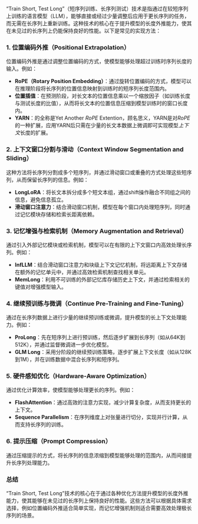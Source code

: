 “Train Short, Test Long”（短序列训练、长序列测试）技术是指通过在较短序列上训练的语言模型（LLM），能够直接或经过少量调整后应用于更长序列的任务，而无需在长序列上重新训练。这种技术的核心在于提升模型的长度外推能力，使其在未见过的长序列上仍能保持良好的性能。以下是常见的实现方法：

### 1. **位置编码外推（Positional Extrapolation）**
位置编码外推是通过调整位置编码的方式，使模型能够处理超过训练时序列长度的输入。例如：
- **RoPE（Rotary Position Embedding）**：通过旋转位置编码的方式，模型可以在推理阶段将长序列的位置信息映射到训练时的短序列长度范围内。
- **位置插值**：在预测阶段，对长文本的位置信息乘以一个缩放因子（如训练长度与测试长度的比值），从而将长文本的位置信息压缩到模型训练时的窗口长度内。
- **YARN**：的全称是Yet Another *RoPE* Extention，顾名思义，YARN是对*RoPE*的一种扩展，应用YARN后只需在少量的长文本数据上微调即可实现模型*上下文*长度的扩展。 

### 2. **上下文窗口分割与滑动（Context Window Segmentation and Sliding）**
这种方法将长序列分割成多个短序列，并通过滑动窗口或重叠的方式处理这些短序列，从而保留长序列的信息。例如：
- **LongLoRA**：将长文本拆分成多个短文本组，通过shift操作融合不同组之间的信息，避免信息孤立。
- **滑动窗口注意力**：结合滑动窗口机制，模型在每个窗口内处理短序列，同时通过记忆模块存储和检索长距离依赖。

### 3. **记忆增强与检索机制（Memory Augmentation and Retrieval）**
通过引入外部记忆模块或检索机制，模型可以在有限的上下文窗口内高效处理长序列。例如：
- **InfLLM**：结合滑动窗口注意力和块级上下文记忆机制，将远距离上下文存储在额外的记忆单元中，并通过高效检索机制查找相关单元。
- **MemLong**：利用不可训练的外部记忆库存储历史上下文，并通过检索相关的键值对增强模型输入。

### 4. **继续预训练与微调（Continue Pre-Training and Fine-Tuning）**
通过在长序列数据上进行少量的继续预训练或微调，提升模型的长上下文处理能力。例如：
- **ProLong**：先在短序列上进行预训练，然后逐步扩展到长序列（如从64K到512K），并通过监督微调进一步优化模型。
- **GLM Long**：采用分阶段的继续预训练策略，逐步扩展上下文长度（如从128K到1M），并在训练数据中混合长序列和短序列。

### 5. **硬件感知优化（Hardware-Aware Optimization）**
通过优化计算效率，使模型能够处理更长的序列。例如：
- **FlashAttention**：通过高效的注意力实现，减少计算复杂度，从而支持更长的上下文。
- **Sequence Parallelism**：在序列维度上对张量进行切分，实现并行计算，从而支持长序列的训练。

### 6. **提示压缩（Prompt Compression）**
通过压缩提示的方式，将长序列的信息浓缩到模型能够处理的范围内，从而间接提升长序列处理能力。

### 总结
“Train Short, Test Long”技术的核心在于通过各种优化方法提升模型的长度外推能力，使其能够在未见过的长序列上保持良好的性能。这些方法可以根据具体需求选择，例如位置编码外推适合简单实现，而记忆增强机制则适合需要高效处理极长序列的场景。